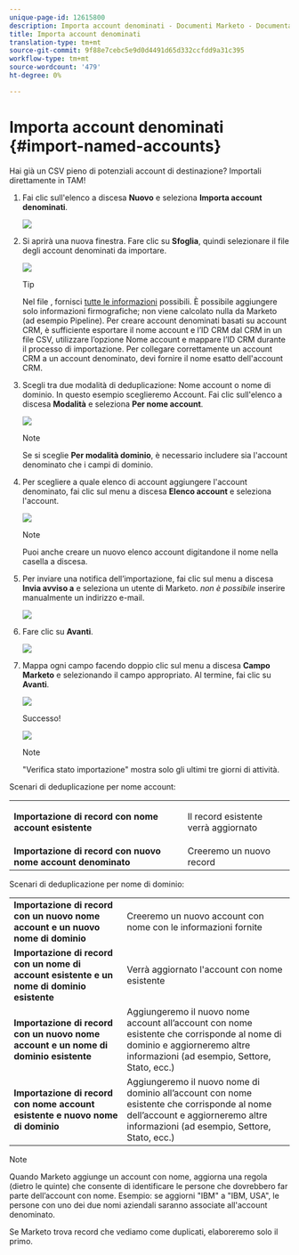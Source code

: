 ```yaml
---
unique-page-id: 12615800
description: Importa account denominati - Documenti Marketo - Documentazione del prodotto
title: Importa account denominati
translation-type: tm+mt
source-git-commit: 9f88e7cebc5e9d0d4491d65d332ccfdd9a31c395
workflow-type: tm+mt
source-wordcount: '479'
ht-degree: 0%

---
```



# Importa account denominati {#import-named-accounts}

Hai già un CSV pieno di potenziali account di destinazione? Importali direttamente in TAM!

1. Fai clic sull&#39;elenco a discesa **Nuovo** e seleziona **Importa account denominati**.

   ![](assets/inaone.png)

1. Si aprirà una nuova finestra. Fare clic su **Sfoglia**, quindi selezionare il file degli account denominati da importare.

   ![](assets/inatwo.png)

   >[!TIP]
   >
   >Nel file , fornisci [tutte le informazioni](/help/marketo/product-docs/target-account-management/target/named-accounts/named-account-overview.md#named-account-attributes) possibili. È possibile aggiungere solo informazioni firmografiche; non viene calcolato nulla da Marketo (ad esempio Pipeline). Per creare account denominati basati su account CRM, è sufficiente esportare il nome account e l’ID CRM dal CRM in un file CSV, utilizzare l’opzione Nome account e mappare l’ID CRM durante il processo di importazione. Per collegare correttamente un account CRM a un account denominato, devi fornire il nome esatto dell&#39;account CRM.

1. Scegli tra due modalità di deduplicazione: Nome account o nome di dominio. In questo esempio sceglieremo Account. Fai clic sull&#39;elenco a discesa **Modalità** e seleziona **Per nome account**.

   ![](assets/inathree.png)

   >[!NOTE]
   >
   >Se si sceglie **Per modalità dominio**, è necessario includere sia l&#39;account denominato che i campi di dominio.

1. Per scegliere a quale elenco di account aggiungere l&#39;account denominato, fai clic sul menu a discesa **Elenco account** e seleziona l&#39;account.

   ![](assets/inafour.png)

   >[!NOTE]
   >
   >Puoi anche creare un nuovo elenco account digitandone il nome nella casella a discesa.

1. Per inviare una notifica dell’importazione, fai clic sul menu a discesa **Invia avviso a** e seleziona un utente di Marketo. _non è possibile_ inserire manualmente un indirizzo e-mail.

   ![](assets/inafive-2.png)

1. Fare clic su **Avanti**.

   ![](assets/inasix-2.png)

1. Mappa ogni campo facendo doppio clic sul menu a discesa **Campo Marketo** e selezionando il campo appropriato. Al termine, fai clic su **Avanti**.

   ![](assets/inaseven.png)

   Successo!

   ![](assets/inanine.png)

   >[!NOTE]
   >
   >&quot;Verifica stato importazione&quot; mostra solo gli ultimi tre giorni di attività.

Scenari di deduplicazione per nome account:

<table> 
 <tbody> 
  <tr> 
   <td><strong>Importazione di record con nome account esistente</strong></td> 
   <td><p>Il record esistente verrà aggiornato</p></td> 
  </tr> 
  <tr> 
   <td><strong>Importazione di record con nuovo nome account denominato</strong></td> 
   <td>Creeremo un nuovo record</td> 
  </tr> 
 </tbody> 
</table>

Scenari di deduplicazione per nome di dominio:

<table> 
 <tbody> 
  <tr> 
   <td><strong>Importazione di record con un nuovo nome account e un nuovo nome di dominio</strong></td> 
   <td>Creeremo un nuovo account con nome con le informazioni fornite</td> 
  </tr> 
  <tr> 
   <td><strong>Importazione di record con un nome di account esistente e un nome di dominio esistente</strong></td> 
   <td>Verrà aggiornato l'account con nome esistente</td> 
  </tr> 
   <tr> 
   <td><strong>Importazione di record con un nuovo nome account e un nome di dominio esistente</strong></td> 
   <td>Aggiungeremo il nuovo nome account all’account con nome esistente che corrisponde al nome di dominio e aggiorneremo altre informazioni (ad esempio, Settore, Stato, ecc.)</td> 
  </tr> 
  <tr> 
   <td><strong>Importazione di record con nome account esistente e nuovo nome di dominio</strong></td> 
   <td>Aggiungeremo il nuovo nome di dominio all’account con nome esistente che corrisponde al nome dell’account e aggiorneremo altre informazioni (ad esempio, Settore, Stato, ecc.)</td> 
  </tr> 
 </tbody> 
</table>

>[!NOTE]
>
>Quando Marketo aggiunge un account con nome, aggiorna una regola (dietro le quinte) che consente di identificare le persone che dovrebbero far parte dell’account con nome. Esempio: se aggiorni &quot;IBM&quot; a &quot;IBM, USA&quot;, le persone con uno dei due nomi aziendali saranno associate all&#39;account denominato.

Se Marketo trova record che vediamo come duplicati, elaboreremo solo il primo.
